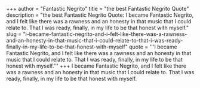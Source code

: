 +++
author = "Fantastic Negrito"
title = "the best Fantastic Negrito Quote"
description = "the best Fantastic Negrito Quote: I became Fantastic Negrito, and I felt like there was a rawness and an honesty in that music that I could relate to. That I was ready, finally, in my life to be that honest with myself."
slug = "i-became-fantastic-negrito-and-i-felt-like-there-was-a-rawness-and-an-honesty-in-that-music-that-i-could-relate-to-that-i-was-ready-finally-in-my-life-to-be-that-honest-with-myself"
quote = '''I became Fantastic Negrito, and I felt like there was a rawness and an honesty in that music that I could relate to. That I was ready, finally, in my life to be that honest with myself.'''
+++
I became Fantastic Negrito, and I felt like there was a rawness and an honesty in that music that I could relate to. That I was ready, finally, in my life to be that honest with myself.
